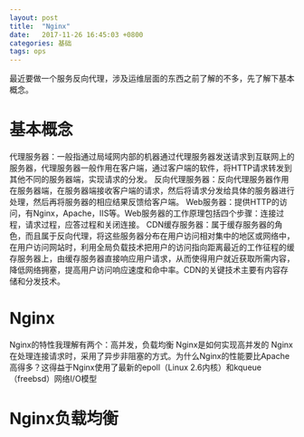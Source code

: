 ```yaml
---
layout: post
title:  "Nginx"
date:   2017-11-26 16:45:03 +0800
categories: 基础
tags: ops
---
```


最近要做一个服务反向代理，涉及运维层面的东西之前了解的不多，先了解下基本概念。
# 基本概念
代理服务器：一般指通过局域网内部的机器通过代理服务器发送请求到互联网上的服务器，代理服务器一般作用在客户端，通过客户端的软件，将HTTP请求转发到其他不同的服务器端，实现请求的分发。
反向代理服务器：反向代理服务器作用在服务器端，在服务器端接收客户端的请求，然后将请求分发给具体的服务器进行处理，然后再将服务器的相应结果反馈给客户端。
Web服务器：提供HTTP的访问，有Nginx，Apache，IIS等。Web服务器的工作原理包括四个步骤：连接过程，请求过程，应答过程和关闭连接。
CDN缓存服务器：属于缓存服务器的角色，而且属于反向代理，将这些服务器分布在用户访问相对集中的地区或网络中，在用户访问网站时，利用全局负载技术把用户的访问指向距离最近的工作征程的缓存服务器上，由缓存服务器直接响应用户请求，从而使得用户就近获取所需内容，降低网络拥塞，提高用户访问响应速度和命中率。CDN的关键技术主要有内容存储和分发技术。
# Nginx
Nginx的特性我理解有两个：高并发，负载均衡
Nginx是如何实现高并发的
Nginx在处理连接请求时，采用了异步非阻塞的方式。为什么Nginx的性能要比Apache高得多？这得益于Nginx使用了最新的epoll（Linux 2.6内核）和kqueue（freebsd）网络I/O模型

# Nginx负载均衡

